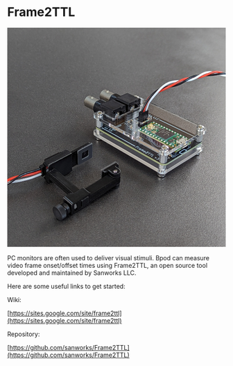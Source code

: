 # Frame2TTL
![Alt text](../images/frame2ttl.jpg)

PC monitors are often used to deliver visual stimuli. Bpod can measure video frame onset/offset times using Frame2TTL, an open source tool developed and maintained by Sanworks LLC.

Here are some useful links to get started:

Wiki:

[https://sites.google.com/site/frame2ttl](https://sites.google.com/site/frame2ttl)

Repository:

[https://github.com/sanworks/Frame2TTL](https://github.com/sanworks/Frame2TTL)
